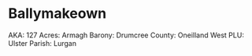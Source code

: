 # Ballymakeown

AKA: 127
Acres: Armagh
Barony: Drumcree
County: Oneilland West
PLU: Ulster
Parish: Lurgan